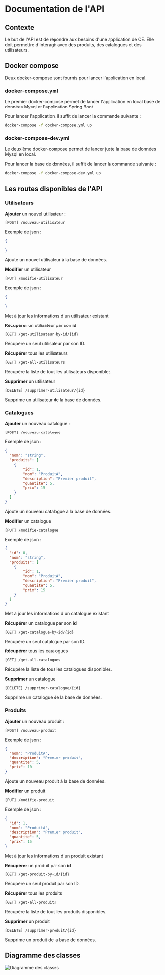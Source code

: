 # Documentation de l'API

## Contexte

Le but de l'API est de répondre aux besoins d'une application de CE.
Elle doit permettre d'intéragir avec des produits, des catalogues et des utilisateurs.

## Docker compose

Deux docker-compose sont fournis pour lancer l'application en local.

### docker-compose.yml

Le premier docker-compose permet de lancer l'application en local base de données Mysql et l'application Spring Boot.

Pour lancer l'application, il suffit de lancer la commande suivante :

```bash
docker-compose -f docker-compose.yml up
```

### docker-compose-dev.yml

Le deuxième docker-compose permet de lancer juste la base de données Mysql en local.

Pour lancer la base de données, il suffit de lancer la commande suivante :

```bash
docker-compose -f docker-compose-dev.yml up
```

## Les routes disponibles de l'API

### Utilisateurs

__Ajouter__ un nouvel utilisateur :
```
[POST] /nouveau-utilisateur
```
Exemple de json :
```json
{
  
}
```
Ajoute un nouvel utilisateur à la base de données.

__Modifier__ un utilisateur
```
[PUT] /modifie-utilisateur
```
Exemple de json :
```json
{
  
}
```
Met à jour les informations d'un utilisateur existant

__Récupérer__ un utilisateur par son __id__
```
[GET] /get-utilisateur-by-id/{id}
```
Récupère un seul utilisateur par son ID.

__Récupérer__ tous les utilisateurs
```
[GET] /get-all-utilisateurs
```
Récupère la liste de tous les utilisateurs disponibles.

__Supprimer__ un utilisateur
```
[DELETE] /supprimer-utilisateur/{id}
```
Supprime un utilisateur de la base de données.

### Catalogues

__Ajouter__ un nouveau catalogue :
```
[POST] /nouveau-catalogue
```
Exemple de json :
```json
{
  "nom": "string",
  "produits": [
    {
		"id": 1,
		"nom": "ProduitA",
		"description": "Premier produit",
		"quantite": 5,
		"prix": 15
	}
  ]
}
```
Ajoute un nouveau catalogue à la base de données.

__Modifier__ un catalogue
```
[PUT] /modifie-catalogue
```
Exemple de json :
```json
{
  "id": 0,
  "nom": "string",
  "produits": [
    {
		"id": 1,
		"nom": "ProduitA",
		"description": "Premier produit",
		"quantite": 5,
		"prix": 15
	}
  ]
}
```
Met à jour les informations d'un catalogue existant

__Récupérer__ un catalogue par son __id__
```
[GET] /get-catalogue-by-id/{id}
```
Récupère un seul catalogue par son ID.

__Récupérer__ tous les catalogues
```
[GET] /get-all-catalogues
```
Récupère la liste de tous les catalogues disponibles.

__Supprimer__ un catalogue
```
[DELETE] /supprimer-catalogue/{id}
```
Supprime un catalogue de la base de données.

### Produits

__Ajouter__ un nouveau produit :
```
[POST] /nouveau-produit
```
Exemple de json :
```json
{
  "nom": "ProduitA",
  "description": "Premier produit",
  "quantite": 5,
  "prix": 10
}
```
Ajoute un nouveau produit à la base de données.

__Modifier__ un produit
```
[PUT] /modifie-produit
```
Exemple de json : 
```json
{
  "id": 1,
  "nom": "ProduitA",
  "description": "Premier produit",
  "quantite": 5,
  "prix": 15
}
```
Met à jour les informations d'un produit existant

__Récupérer__ un produit par son __id__
```
[GET] /get-produit-by-id/{id}
```
Récupère un seul produit par son ID.

__Récupérer__ tous les produits
```
[GET] /get-all-produits
```
Récupère la liste de tous les produits disponibles.

__Supprimer__ un produit
```
[DELETE] /supprimer-produit/{id}
```
Supprime un produit de la base de données.

## Diagramme des classes

![Diagramme des classes](https://github.com/Hackathon-M1-AL/Api-CRUD/blob/main/class_diagram.jpg)